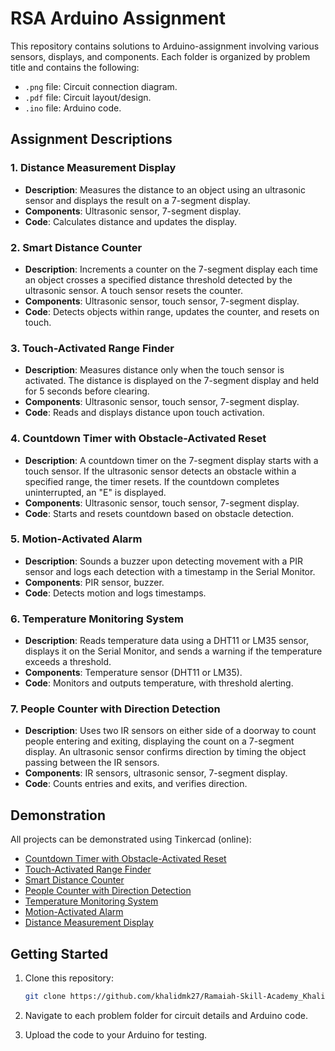 # RSA Arduino Assignment

This repository contains solutions to Arduino-assignment involving various sensors, displays, and components. Each folder is organized by problem title and contains the following:

- `.png` file: Circuit connection diagram.
- `.pdf` file: Circuit layout/design.
- `.ino` file: Arduino code.

## Assignment Descriptions

### 1. Distance Measurement Display
- **Description**: Measures the distance to an object using an ultrasonic sensor and displays the result on a 7-segment display.
- **Components**: Ultrasonic sensor, 7-segment display.
- **Code**: Calculates distance and updates the display.

### 2. Smart Distance Counter
- **Description**: Increments a counter on the 7-segment display each time an object crosses a specified distance threshold detected by the ultrasonic sensor. A touch sensor resets the counter.
- **Components**: Ultrasonic sensor, touch sensor, 7-segment display.
- **Code**: Detects objects within range, updates the counter, and resets on touch.

### 3. Touch-Activated Range Finder
- **Description**: Measures distance only when the touch sensor is activated. The distance is displayed on the 7-segment display and held for 5 seconds before clearing.
- **Components**: Ultrasonic sensor, touch sensor, 7-segment display.
- **Code**: Reads and displays distance upon touch activation.

### 4. Countdown Timer with Obstacle-Activated Reset
- **Description**: A countdown timer on the 7-segment display starts with a touch sensor. If the ultrasonic sensor detects an obstacle within a specified range, the timer resets. If the countdown completes uninterrupted, an "E" is displayed.
- **Components**: Ultrasonic sensor, touch sensor, 7-segment display.
- **Code**: Starts and resets countdown based on obstacle detection.

### 5. Motion-Activated Alarm
- **Description**: Sounds a buzzer upon detecting movement with a PIR sensor and logs each detection with a timestamp in the Serial Monitor.
- **Components**: PIR sensor, buzzer.
- **Code**: Detects motion and logs timestamps.

### 6. Temperature Monitoring System
- **Description**: Reads temperature data using a DHT11 or LM35 sensor, displays it on the Serial Monitor, and sends a warning if the temperature exceeds a threshold.
- **Components**: Temperature sensor (DHT11 or LM35).
- **Code**: Monitors and outputs temperature, with threshold alerting.

### 7. People Counter with Direction Detection
- **Description**: Uses two IR sensors on either side of a doorway to count people entering and exiting, displaying the count on a 7-segment display. An ultrasonic sensor confirms direction by timing the object passing between the IR sensors.
- **Components**: IR sensors, ultrasonic sensor, 7-segment display.
- **Code**: Counts entries and exits, and verifies direction.

## Demonstration
All projects can be demonstrated using Tinkercad (online):

- [Countdown Timer with Obstacle-Activated Reset](https://www.tinkercad.com/things/2wsbjeM0DIA-countdown-timer-with-obstacle-activated-reset?sharecode=js_jaMUkzmC67kO5IJSHIjJ-OKIzBwApJQECKtBkilU)
- [Touch-Activated Range Finder](https://www.tinkercad.com/things/kupuWCpJKHu-touch-activated-range-finder?sharecode=n-yG7gnOPSpSYv8TKtzR1mAgDPe3oaEH7Qe1pOUIoIA)
- [Smart Distance Counter](https://www.tinkercad.com/things/fi3BHipNIfw-smart-distance-counter?sharecode=JxAAgicGdBl8fgUNJE4nf98S7uKFirzO6Ff0G9aHkrg)
- [People Counter with Direction Detection](https://www.tinkercad.com/things/iMcXLutfaIe-people-counter-with-direction-detection?sharecode=-f1ICAQWQm3SyLjSfiMxROMfoNS_73iguzWETL_m9uI)
- [Temperature Monitoring System](https://www.tinkercad.com/things/9lS9hqaYtuk-temperature-monitoring-system?sharecode=1W_33yc-i6A21tBFtIK_g7rzr0EclFym-338nX9nxAw)
- [Motion-Activated Alarm](https://www.tinkercad.com/things/a6DbMU7dvBs-motion-activated-alarm?sharecode=-OBLiOb_yFxVT3Vcn4Poj2gKKBGKM-8XLKHBfpoyGQ8)
- [Distance Measurement Display](https://www.tinkercad.com/things/hvmqIRcHJ9z-distance-measurement-display?sharecode=Z5e6A1cL-KiyIYnE0Hc58U5phdnW9FnWmhTtq2YJhOQ)

## Getting Started
1. Clone this repository:
   ```bash
   git clone https://github.com/khalidmk27/Ramaiah-Skill-Academy_Khalid-Mohammed-Khizar_RSAGWPESD27-Assignment-3.git

2. Navigate to each problem folder for circuit details and Arduino code.

3. Upload the code to your Arduino for testing.

